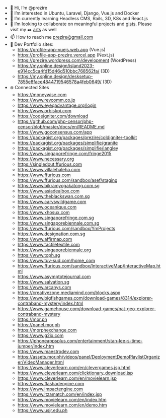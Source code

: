 - 👋 Hi, I’m @prezire
- 👀 I’m interested in Ubuntu, Laravel, Django, Vue.js and Docker
- 🌱 I’m currently learning Headless CMS, Rails, 3D, K8s and React.js
- 💞️ I’m looking to collaborate on meaningful projects and [gists](https://gist.github.com/prezire). Please visit my :black_nib: [arts](https://prezire.wordpress.com/arts/) as well
- 📫 How to reach me prezire@gmail.com
- :briefcase: Dev Portfolio sites:
  * https://profile-app-vuejs.web.app (Vue.js)
  * https://profile-app-prezire.vercel.app (Next.js)
  * https://prezire.wordpress.com/development (WordPress)
  * https://my.spline.design/island2023-e914cc5ca4fd15d46d510bbc768562fa/ (3D)
  * https://my.spline.design/desksetup-7855e8face4844719546578a4feb0649/ (3D)
- :snowflake: Connected Sites
  * https://moneywise.com
  * https://www.revcomm.co.jp
  * https://www.eyeqadvantage.org/login
  * https://www.orbiskpi.com
  * https://codeigniter.com/download
  * https://github.com/php-censor/php-censor/blob/master/docs/en/README.md
  * https://www.goconsensus.com/app
  * https://packagist.org/packages/prezire/coldigniter-toolkit
  * https://packagist.org/packages/simplifie/granite
  * https://packagist.org/packages/simplifie/langley
  * https://www.singaporefringe.com/fringe2015
  * https://www.necessary.org
  * https://singledout.ffurious.com
  * https://www.villalehaleha.com
  * https://www.ffurious.com
  * https://www.ffurious.com/sandbox/asef/staging
  * https://www.bikramyogakatong.com.sg
  * https://www.asiadealbox.com
  * https://www.theblackswan.com.sg
  * https://www.carvswildgame.com
  * https://www.oceanique.com
  * https://www.xhosux.com
  * https://www.singaporefringe.com.sg
  * https://www.singaporebiennale.com.sg
  * https://www.ffurious.com/sandbox/YmProjects
  * https://www.designation.com.sg
  * https://www.affirmap.com
  * https://www.tactiletextile.com
  * https://www.singaporebiennale.org
  * https://www.toph.sg
  * https://www.tuv-sud.com/home_com
  * https://www.ffurious.com/sandbox/InteractiveMap/InteractiveMap.html
  * https://www.asymptotejournal.com
  * https://www.salvation.sg
  * https://www.arcanys.com
  * https://creativezone.mediamind.com/blocks.aspx
  * https://www.bigfishgames.com/download-games/8314/explorer-contraband-mystery/index.html
  * https://www.gamehouse.com/download-games/nat-geo-explorer-contraband-mystery
  * https://mor.ph
  * https://panel.mor.ph
  * https://morphexchange.com
  * https://www.g2ix.com
  * https://iphoneappsplus.com/entertainment/stan-lee-s-time-jumper/index.htm
  * https://www.maestrodev.com
  * https://assets.mor.ph/videos/panel/DeploymentDemoPlaylistOrganizer/VideoManager.html
  * https://www.cleverlearn.com/en/clevergames.jsp.html
  * https://www.cleverlearn.com/clicktionary_download.jsp
  * https://www.cleverlearn.com/en/movielearn.jsp
  * https://www.flashadengine.com
  * https://www.impactengine.com
  * https://www.itzamatch.com/en/index.jsp
  * https://www.movielearn.com/en/index.htm
  * https://www.movielearn.com/en/demo.htm
  * https://www.usjr.edu.ph

<!---
prezire/prezire is a ✨ special ✨ repository because its `README.md` (this file) appears on your GitHub profile.
You can click the Preview link to take a look at your changes.
--->
